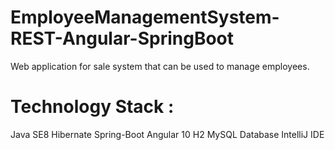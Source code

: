 # EmployeeManagementSystem-REST-Angular-SpringBoot

Web application for sale system that can be used to manage employees.

# Technology Stack :

Java SE8
Hibernate
Spring-Boot
Angular 10
H2 MySQL Database
IntelliJ IDE

